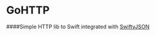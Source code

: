 GoHTTP
======

####Simple HTTP lib to Swift integrated with [SwiftyJSON](https://github.com/SwiftyJSON/SwiftyJSON)
